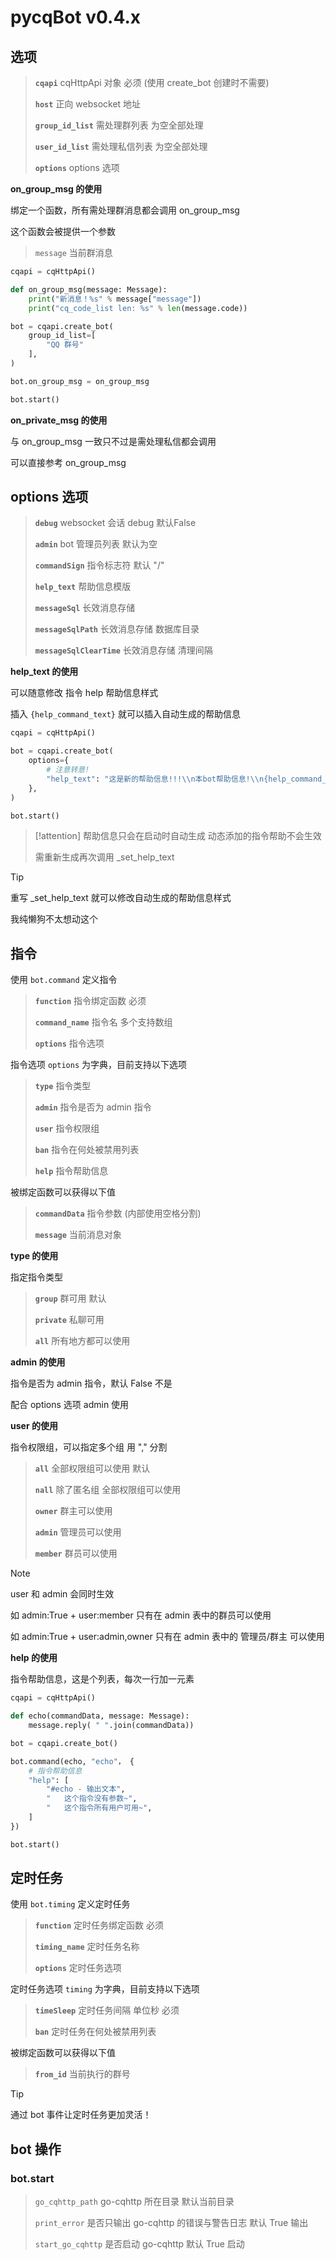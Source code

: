 # pycqBot v0.4.x

## 选项

> **`cqapi`** cqHttpApi 对象 必须 (使用 create_bot 创建时不需要)
> 
> **`host`** 正向 websocket 地址
> 
> **`group_id_list`** 需处理群列表 为空全部处理
> 
> **`user_id_list`** 需处理私信列表 为空全部处理
> 
> **`options`** options 选项

**on_group_msg 的使用**

绑定一个函数，所有需处理群消息都会调用 on_group_msg

这个函数会被提供一个参数

> `message` 当前群消息

```python
cqapi = cqHttpApi()

def on_group_msg(message: Message):
    print("新消息！%s" % message["message"])
    print("cq_code_list len: %s" % len(message.code))

bot = cqapi.create_bot(
    group_id_list=[
        "QQ 群号"
    ],
)

bot.on_group_msg = on_group_msg

bot.start()
```

**on_private_msg 的使用**

与 on_group_msg 一致只不过是需处理私信都会调用

可以直接参考 on_group_msg

## options 选项

> **`debug`** websocket 会话 debug 默认False
> 
> **`admin`** bot 管理员列表 默认为空
> 
> **`commandSign`** 指令标志符 默认 "/"
> 
> **`help_text`** 帮助信息模版
> 
> **`messageSql`** 长效消息存储
>
> **`messageSqlPath`** 长效消息存储 数据库目录
> 
> **`messageSqlClearTime`** 长效消息存储 清理间隔
>

**help_text 的使用**

可以随意修改 指令 help 帮助信息样式

插入 `{help_command_text}` 就可以插入自动生成的帮助信息

```python
cqapi = cqHttpApi()

bot = cqapi.create_bot(
    options={
        # 注意转意!
        "help_text": "这是新的帮助信息!!!\\n本bot帮助信息!\\n{help_command_text}\\npycqbot v0.1.0"
    },
)

bot.start()
```

> [!attention]
> 帮助信息只会在启动时自动生成 动态添加的指令帮助不会生效
>
> 需重新生成再次调用 _set_help_text

> [!tip]
> 重写 _set_help_text 就可以修改自动生成的帮助信息样式
>
> 我纯懒狗不太想动这个

## 指令

使用 `bot.command` 定义指令

> **`function`** 指令绑定函数 必须
> 
> **`command_name`** 指令名 多个支持数组
> 
> **`options`** 指令选项

指令选项 `options` 为字典，目前支持以下选项

> **`type`** 指令类型
> 
> **`admin`** 指令是否为 admin 指令
> 
> **`user`** 指令权限组
> 
> **`ban`** 指令在何处被禁用列表
> 
> **`help`** 指令帮助信息

被绑定函数可以获得以下值

> **`commandData`** 指令参数 (内部使用空格分割)
>
> **`message`** 当前消息对象

**type 的使用**

指定指令类型

> **`group`** 群可用 默认
>
> **`private`** 私聊可用
>
> **`all`** 所有地方都可以使用

**admin 的使用**

指令是否为 admin 指令，默认 False 不是

配合 options 选项 admin 使用

**user 的使用**

指令权限组，可以指定多个组 用 "," 分割

> **`all`** 全部权限组可以使用 默认
>
> **`nall`** 除了匿名组 全部权限组可以使用
>
> **`owner`** 群主可以使用
>
> **`admin`** 管理员可以使用
>
> **`member`** 群员可以使用

> [!note]
> user 和 admin 会同时生效
>
> 如 admin:True + user:member 只有在 admin 表中的群员可以使用
>
> 如 admin:True + user:admin,owner 只有在 admin 表中的 管理员/群主 可以使用

**help 的使用**

指令帮助信息，这是个列表，每次一行加一元素

```python
cqapi = cqHttpApi()

def echo(commandData, message: Message):
    message.reply( " ".join(commandData))

bot = cqapi.create_bot()

bot.command(echo, "echo"， {
    # 指令帮助信息
    "help": [
        "#echo - 输出文本",
        "   这个指令没有参数~",
        "   这个指令所有用户可用~",
    ]
})

bot.start()
```

## 定时任务

使用 `bot.timing` 定义定时任务

> **`function`** 定时任务绑定函数 必须
> 
> **`timing_name`** 定时任务名称
> 
> **`options`** 定时任务选项

定时任务选项 `timing` 为字典，目前支持以下选项

> **`timeSleep`** 定时任务间隔 单位秒 必须
> 
> **`ban`** 定时任务在何处被禁用列表

被绑定函数可以获得以下值

> **`from_id`** 当前执行的群号

> [!tip]
> 通过 bot 事件让定时任务更加灵活！

## bot 操作

### bot.start

> `go_cqhttp_path` go-cqhttp 所在目录 默认当前目录
>
> `print_error` 是否只输出 go-cqhttp 的错误与警告日志 默认 True 输出
>
> `start_go_cqhttp` 是否启动 go-cqhttp 默认 True 启动